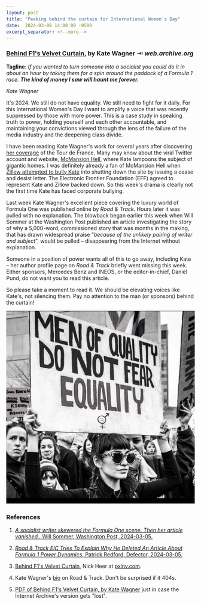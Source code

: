 ```yaml
---
layout: post
title: "Peaking behind the curtain for International Women's Day"
date:  2024-03-08 14:00:00 -0500
excerpt_separator: <!--more-->
---
```

### [Behind F1's Velvet Curtain](https://web.archive.org/web/20240301170542/https://www.roadandtrack.com/car-culture/a46975496/behind-f1-velvet-curtain/), by Kate Wagner **⇥** _web.archive.org_

**Tagline**: _If you wanted to turn someone into a socialist you could do it in about an hour by taking them for a spin around the paddock of a Formula 1 race. **The kind of money I saw will haunt me forever.**_

<cite>Kate Wagner</cite>

It's 2024. We still do not have equality. We still need to fight for it daily. For this International Women's Day I want to amplify a voice that was recently suppressed by those with more power. This is a case study in speaking truth to power, holding yourself and each other accountable, and maintaining your convictions viewed through the lens of the failure of the media industry and the deepening class divide.

<!--more-->

I have been reading Kate Wagner's work for several years after discovering [her coverage](https://www.cyclingnews.com/author/kate-wagner/) of the Tour de France. Many may know about the viral Twitter account and website, [McMansion Hell](https://mcmansionhell.com/about), where Kate lampoons the subject of gigantic homes. I was definitely already a fan of McMansion Hell when [Zillow attempted to bully Kate](https://www.theverge.com/2017/6/29/15896146/zillow-will-not-sue-mcmansion-hell-blog) into shutting down the site by issuing a cease and desist letter. The Electronic Frontier Foundation (EFF) agreed to represent Kate and Zillow backed down. So this week's drama is clearly not the first time Kate has faced corporate bullying.

Last week Kate Wagner's excellent piece covering the luxury world of Formula One was published online by _Road & Track_. Hours later it was pulled with no explanation. The blowback began earlier this week when Will Sommer at the Washington Post published an article investigating the story of why a 5,000-word, commissioned story that was months in the making, that has drawn widespread praise "_because of the unlikely pairing of writer and subject_", would be pulled – disappearing from the Internet without explanation.

Someone in a position of power wants all of this to go away, including Kate – her author profile page on _Road & Track_ briefly went missing this week. Either sponsors, Mercedes Benz and INEOS, or the editor-in-chief, Daniel Pund, do not want you to read this article.

So please take a moment to read it. We should be elevating voices like Kate's, not silencing them. Pay no attention to the man (or sponsors) behind the curtain!

![](/img/men-of-quality.png "Black and white image of a woman at a protest holding a large placard reading: Men of quality do not fear equality")

### References

1. [_A socialist writer skewered the Formula One scene. Then her article vanished._, Will Sommer, Washington Post, 2024-03-05.](https://www.washingtonpost.com/style/media/2024/03/05/formula-one-road-track-kate-wagner/)

2. [_Road & Track EIC Tries To Explain Why He Deleted An Article About Formula 1 Power Dynamics_, Patrick Redford, Defector, 2024-03-05.](https://defector.com/road-track-eic-tries-to-explain-why-he-deleted-an-article-about-formula-1-power-dynamics)

3. [Behind F1's Velvet Curtain](https://pxlnv.com/linklog/behind-f1-velvet-curtain/), Nick Heer at [pxlnv.com](https://pxlnv.com).

4. Kate Wagner's [bio](https://www.roadandtrack.com/author/228562/kate-wagner-bio/) on Road & Track. Don't be surprised if it 404s.

5. [PDF of Behind F1's Velvet Curtain, by Kate Wagner](/files/Behind-F1's-Velvet-Curtain-2024-03-01.pdf) just in case the Internet Archive's version gets "lost".


